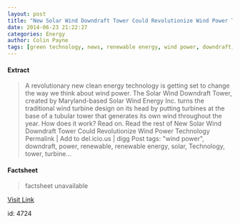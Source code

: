 ```yaml
---
layout: post
title: "New Solar Wind Downdraft Tower Could Revolutionize Wind Power Technology"
date: 2014-06-23 21:22:27
categories: Energy
author: Colin Payne
tags: [green technology, news, renewable energy, wind power, downdraft, power, renewable, solar, technology, tower, turbine]
---
```



#### Extract
>A revolutionary new clean energy technology is getting set to change the way we think about wind power. The Solar Wind Downdraft Tower, created by Maryland-based Solar Wind Energy Inc. turns the traditional wind turbine design on its head by putting turbines at the base of a tubular tower that generates its own wind throughout the year. How does it work? Read on. Read the rest of New Solar Wind Downdraft Tower Could Revolutionize Wind Power Technology Permalink | Add to del.icio.us | digg Post tags: "wind power", downdraft, power, renewable, renewable energy, solar, Technology, tower, turbine...

#### Factsheet
>factsheet unavailable

[Visit Link](http://inhabitat.com/new-solar-wind-downdraft-tower-could-revolutionize-wind-power-technology/)

id:    4724
